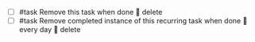 <!-- placeholder to force blank line before included text -->

- [ ] #task Remove this task when done 🏁 delete
- [ ] #task Remove completed instance of this recurring task when done 🔁 every day 🏁 delete

<!-- placeholder to force blank line after included text -->

